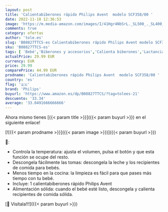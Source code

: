 ```yaml
---
layout: post
title: 'Calientabiberones rápido Philips Avent  modelo SCF358/00 '
date: 2022-11-18 12:36:53
image: 'https://m.media-amazon.com/images/I/41Hgr4NbSrL._SL500_._SL400_.jpg'
comments: true
category: ofertas
author: 'tole.es'
slug: 'B08827TTCS-es Calientabiberones rápido Philips Avent modelo SCF358/00'
sku: 'B08827TTCS-es'
tags: [ 'Bebé','Biberones y accesorios','Calienta biberones','Lactancia y alimentación','avent','philips','🇪🇸', ]
actualPrice: 29.99 EUR
currency: EUR
price: 29.99
comparePrice: 44.99 EUR
prodname: 'Calientabiberones rápido Philips Avent  modelo SCF358/00 '
country: 'es'
flag: '🇪🇸'
brand: 'Philips'
buyurl: 'https://www.amazon.es/dp/B08827TTCS/?tag=tolees-21'
descuento: '33.34'
average: '33.0491666666666'
---
```


Ahora mismo tienes [{{< param title >}}]({{< param buyurl >}}) en el siguiente enlace!

[![{{< param prodname >}}]({{< param image >}})]({{< param buyurl >}})

🔎:

- Controla la temperatura: ajusta el volumen, pulsa el botón y que esta función se ocupe del resto.
- Descongela fácilmente las tomas: descongela la leche y los recipientes de comida para bebés.
- Menos tiempo en la cocina: la limpieza es fácil para que pases más tiempo con tu bebé.
- Incluye: 1 calientabiberones rápido Philips Avent
- Alimentación sólida: cuando el bebé esté listo, descongela y calienta recipientes de comida sólida.

[🛒 Visítala!!!]({{< param buyurl >}})
